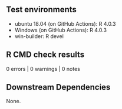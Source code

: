 ## Test environments

* ubuntu 18.04 (on GitHub Actions): R 4.0.3
* Windows (on GitHub Actions): R 4.0.3
* win-builder: R devel

## R CMD check results

0 errors | 0 warnings | 0 notes


## Downstream Dependencies

None.
